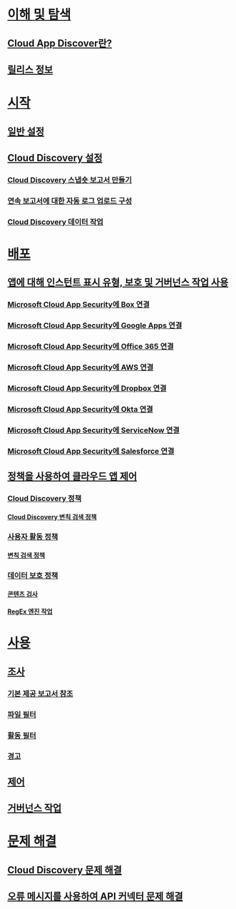 # [이해 및 탐색](what-is-cloud-app-security.md)
## [Cloud App Discover란?](what-is-cloud-app-security.md)
## [릴리스 정보](release-notes.md)
# [시작](getting-started-with-cloud-app-security.md)
## [일반 설정](general-setup.md)
## [Cloud Discovery 설정](set-up-cloud-discovery.md)
### [Cloud Discovery 스냅숏 보고서 만들기](create-snapshot-cloud-discovery-reports.md)
### [연속 보고서에 대한 자동 로그 업로드 구성](configure-automatic-log-upload-for-continuous-reports.md)
### [Cloud Discovery 데이터 작업](working-with-cloud-discovery-data.md)
# [배포](deploy.md)
## [앱에 대해 인스턴트 표시 유형, 보호 및 거버넌스 작업 사용](enable-instant-visibility-protection-and-governance-actions-for-your-apps.md)
### [Microsoft Cloud App Security에 Box 연결](connect-box-to-microsoft-cloud-app-security.md)
### [Microsoft Cloud App Security에 Google Apps 연결](connect-google-apps-to-microsoft-cloud-app-security.md)
### [Microsoft Cloud App Security에 Office 365 연결](connect-office-365-to-microsoft-cloud-app-security.md)
### [Microsoft Cloud App Security에 AWS 연결](connect-aws-to-microsoft-cloud-app-security.md)
### [Microsoft Cloud App Security에 Dropbox 연결](connect-dropbox-to-microsoft-cloud-app-security.md)
### [Microsoft Cloud App Security에 Okta 연결](connect-okta-to-microsoft-cloud-app-security.md)
### [Microsoft Cloud App Security에 ServiceNow 연결](connect-servicenow-to-microsoft-cloud-app-security.md)
### [Microsoft Cloud App Security에 Salesforce 연결](connect-salesforce-to-microsoft-cloud-app-security.md)
## [정책을 사용하여 클라우드 앱 제어](control-cloud-apps-with-policies.md)
### [Cloud Discovery 정책](cloud-discovery-policies.md)
#### [Cloud Discovery 변칙 검색 정책](cloud-discovery-anomaly-detection-policy.md)
### [사용자 활동 정책](user-activity-policies.md)
#### [변칙 검색 정책](anomaly-detection-policy.md)
### [데이터 보호 정책](data-protection-policies.md)
#### [콘텐츠 검사](content-inspection.md)
#### [RegEx 엔진 작업](working-with-the-regex-engine.md)
# [사용](daily-activities-to-protect-your-cloud-environment.md)
## [조사](investigate.md)
### [기본 제공 보고서 참조](built-in-report-reference.md)
### [파일 필터](file-filters.md)
### [활동 필터](activity-filters.md)
### [경고](monitor-alerts.md)
## [제어](control.md)
## [거버넌스 작업](governance-actions.md)
# [문제 해결](troubleshooting.md)
## [Cloud Discovery 문제 해결](troubleshooting-cloud-discovery.md)
## [오류 메시지를 사용하여 API 커넥터 문제 해결](troubleshooting-api-connectors-using-error-messages.md)

<!--HONumber=Oct16_HO4-->


